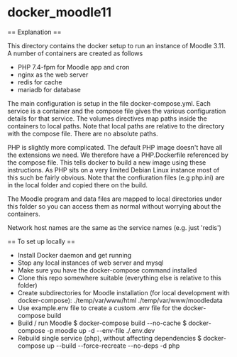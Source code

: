 # docker_moodle11

== Explanation ==

This directory contains the docker setup to run an instance of Moodle 3.11. A number of containers are created as follows

* PHP 7.4-fpm for Moodle app and cron
* nginx as the web server
* redis for cache
* mariadb for database

The main configuration is setup in the file docker-compose.yml. Each service is a container and the compose file gives the
various configuration details for that service. The volumes directives map paths inside the containers to local paths. Note that
local paths are relative to the directory with the compose file. There are no absolute paths.

PHP is slightly more complicated. The default PHP image doesn't have all the extensions we need. We therefore have a
PHP.Dockerfile referenced by the compose file. This tells docker to build a new image using these instructions. As PHP
sits on a very limited Debian Linux instance most of this such be fairly obvious. Note that the confiuration files (e.g php.ini)
are in the local folder and copied there on the build.

The Moodle program and data files are mapped to local directories under this folder so you can access them as normal
without worrying about the containers.

Network host names are the same as the service names (e.g. just 'redis')

== To set up locally ==

* Install Docker daemon and get running
* Stop any local instances of web server and mysql
* Make sure you have the docker-compose command installed
* Clone this repo somewhere suitable (everything else is relative to this folder)
* Create subdirectories for Moodle installation (for local development with docker-compose):
    ./temp/var/www/html
    ./temp/var/www/moodledata
* Use example.env file to create a custom .env file for the docker-compose build
* Build / run Moodle
    $ docker-compose build --no-cache
    $ docker-compose -p moodle up -d --env-file ./.env.dev
* Rebuild single service (php), without affecting dependencies
    $ docker-compose up --build --force-recreate --no-deps -d php
